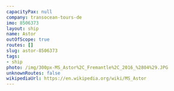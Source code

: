 ```yaml
---
capacityPax: null
company: transocean-tours-de
imo: 8506373
layout: ship
name: Astor
outOfScope: true
routes: []
slug: astor-8506373
tags:
- ship
photo: /img/300px-MS_Astor%2C_Fremantle%2C_2016_%2804%29.JPG
unknownRoutes: false
wikipediaUrl: https://en.wikipedia.org/wiki/MS_Astor
---
```

